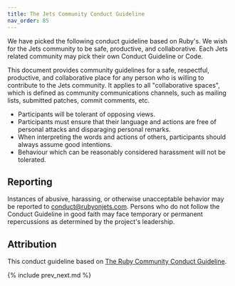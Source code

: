 ```yaml
---
title: The Jets Community Conduct Guideline
nav_order: 85
---
```


We have picked the following conduct guideline based on Ruby's.  We wish for the Jets community to be safe, productive, and collaborative. Each Jets related community may pick their own Conduct Guideline or Code.

This document provides community guidelines for a safe, respectful, productive, and collaborative place for any person who is willing to contribute to the Jets community. It applies to all "collaborative spaces", which is defined as community communications channels, such as mailing lists, submitted patches, commit comments, etc.

* Participants will be tolerant of opposing views.
* Participants must ensure that their language and actions are free of personal attacks and disparaging personal remarks.
* When interpreting the words and actions of others, participants should always assume good intentions.
* Behaviour which can be reasonably considered harassment will not be tolerated.

## Reporting

Instances of abusive, harassing, or otherwise unacceptable behavior may be reported to [conduct@rubyonjets.com](mailto:conduct@rubyonjets.com). Persons who do not follow the Conduct Guideline in good faith may face temporary or permanent repercussions as determined by the project's leadership.

## Attribution

This conduct guideline based on [The Ruby Community Conduct Guideline](https://www.ruby-lang.org/en/conduct/).

{% include prev_next.md %}
